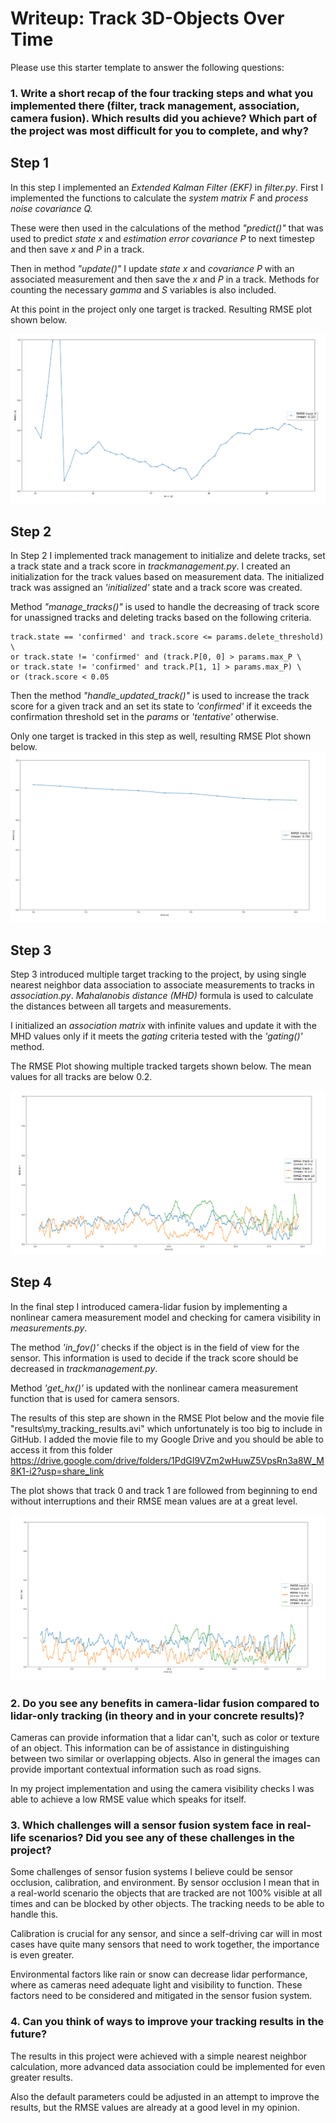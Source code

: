 # Writeup: Track 3D-Objects Over Time

Please use this starter template to answer the following questions:

### 1. Write a short recap of the four tracking steps and what you implemented there (filter, track management, association, camera fusion). Which results did you achieve? Which part of the project was most difficult for you to complete, and why?

## Step 1
In this step I implemented an *Extended Kalman Filter (EKF)* in *filter.py*. First I implemented the functions to calculate the *system matrix F* and *process noise covariance Q.*

These were then used in the calculations of the method *"predict()"* that was used to predict *state x* and *estimation error covariance P* to next timestep and then save *x* and *P* in a track.

Then in method *"update()"* I update *state x* and *covariance P* with an associated measurement and then save the *x* and *P* in a track. Methods for counting the necessary *gamma* and *S* variables is also included.

At this point in the project only one target is tracked. Resulting RMSE plot shown below.

![Step 1 RMSE Plot](img/Step1-RMSE_plot.png)

## Step 2
In Step 2 I implemented track management to initialize and delete tracks, set a track state and a track score in *trackmanagement.py*. I created an initialization for the track values based on measurement data. The initialized track was assigned an *'initialized'* state and a track score was created. 

Method *"manage_tracks()"* is used to handle the decreasing of track score for unassigned tracks and deleting tracks based on the following criteria.

    track.state == 'confirmed' and track.score <= params.delete_threshold) \
    or track.state != 'confirmed' and (track.P[0, 0] > params.max_P \
    or track.state != 'confirmed' and track.P[1, 1] > params.max_P) \
    or (track.score < 0.05

Then the method *"handle_updated_track()"* is used to increase the track score for a given track and an set its state to *'confirmed'* if it exceeds the confirmation threshold set in the *params* or *'tentative'* otherwise.

Only one target is tracked in this step as well, resulting RMSE Plot shown below.
![Step 2 RMSE Plot](img/Step2-RMSE_plot.png)
## Step 3
Step 3 introduced multiple target tracking to the project, by using single nearest neighbor data association to associate measurements to tracks in *association.py*. *Mahalanobis distance (MHD)* formula is used to calculate the distances between all targets and measurements. 

I initialized an *association matrix* with infinite values and update it with the MHD values only if it meets the *gating* criteria tested with the *'gating()'* method.

The RMSE Plot showing multiple tracked targets shown below. The mean values for all tracks are below 0.2.

![Step 3 RMSE Plot](img/Step3-RMSE_plot.png)

## Step 4
In the final step I introduced camera-lidar fusion by implementing a nonlinear camera measurement model and checking for camera visibility in *measurements.py*. 

The method *'in_fov()'* checks if the object is in the field of view for the sensor. This information is used to decide if the track score should be decreased in *trackmanagement.py*.

Method *'get_hx()'* is updated with the nonlinear camera measurement function that is used for camera sensors. 

The results of this step are shown in the RMSE Plot below and the movie file "results\my_tracking_results.avi" which unfortunately is too big to include in GitHub. I added the movie file to my Google Drive and you should be able to access it from this folder https://drive.google.com/drive/folders/1PdGI9VZm2wHuwZ5VpsRn3a8W_M8K1-i2?usp=share_link

The plot shows that track 0 and track 1 are followed from beginning to end without interruptions and their RMSE mean values are at a great level. 

![Step 4 RMSE Plot](img/Step4-RMSE_plot.png)

### 2. Do you see any benefits in camera-lidar fusion compared to lidar-only tracking (in theory and in your concrete results)? 
Cameras can provide information that a lidar can't, such as color or texture of an object. This information can be of assistance in distinguishing between two similar or overlapping objects. Also in general the images can provide important contextual information such as road signs. 

In my project implementation and using the camera visibility checks I was able to achieve a low RMSE value which speaks for itself.

### 3. Which challenges will a sensor fusion system face in real-life scenarios? Did you see any of these challenges in the project?

Some challenges of sensor fusion systems I believe could be sensor occlusion, calibration, and environment. By sensor occlusion I mean that in a real-world scenario the objects that are tracked are not 100% visible at all times and can be blocked by other objects. The tracking needs to be able to handle this.

Calibration is crucial for any sensor, and since a self-driving car will in most cases have quite many sensors that need to work together, the importance is even greater.

Environmental factors like rain or snow can decrease lidar performance, where as cameras need adequate light and visibility to function. These factors need to be considered and mitigated in the sensor fusion system.


### 4. Can you think of ways to improve your tracking results in the future?

The results in this project were achieved with a simple nearest neighbor calculation, more advanced data association could be implemented for even greater results. 

Also the default parameters could be adjusted in an attempt to improve the results, but the RMSE values are already at a good level in my opinion.
